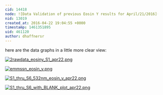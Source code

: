 ```yaml
---
cid: 14418
node: ![Data Validation of previous Eosin Y results for April/21/2016](../notes/dhaffnersr/04-22-2016/data-validation-of-previous-eosin-y-results-for-april-21-2016)
nid: 13019
created_at: 2016-04-22 19:04:55 +0000
timestamp: 1461351895
uid: 461120
author: dhaffnersr
---
```


here are the data graphs in a little more clear view:


[![2rawdata_eosiny_S1_apr22.png](//i.publiclab.org/system/images/photos/000/015/746/large/2rawdata_eosiny_S1_apr22.png)](//i.publiclab.org/system/images/photos/000/015/746/original/2rawdata_eosiny_S1_apr22.png)


[![emmssn_eosin_y.png](//i.publiclab.org/system/images/photos/000/015/747/large/emmssn_eosin_y.png)](//i.publiclab.org/system/images/photos/000/015/747/original/emmssn_eosin_y.png)


[![S1_thru_S6_532nm_eosin_y_apr22.png](//i.publiclab.org/system/images/photos/000/015/748/large/S1_thru_S6_532nm_eosin_y_apr22.png)](//i.publiclab.org/system/images/photos/000/015/748/original/S1_thru_S6_532nm_eosin_y_apr22.png)


[![S1_thru_S6_with_BLANK_plot_apr22.png](//i.publiclab.org/system/images/photos/000/015/749/large/S1_thru_S6_with_BLANK_plot_apr22.png)](//i.publiclab.org/system/images/photos/000/015/749/original/S1_thru_S6_with_BLANK_plot_apr22.png)



